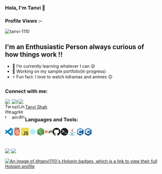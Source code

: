 ### Hola, I'm Tanvi 👋 
<p align="right"> <h3>Profile Views :-</h3> <img src="https://komarev.com/ghpvc/?username=tanvi1110&label=Profile%20views&color=0e75b6&style=flat"
    alt="tanvi-1110" /> 
  </p>

## I'm an Enthusiastic Person always curious of how things work !!

- 🌱 I’m currently learning whatever I can 😜 
- 💫 Working on my sample portfolio(In progress)
- ⚡ Fun fact: I love to watch kdramas and animes 🙃

### Connect with me:

<a href="https://twitter.com/TanviSh70149225"><img align="left" alt="Twitter" width="22px" src="https://cdn.cdnlogo.com/logos/t/96/twitter-icon.svg"></a>
<a href="https://www.instagram.com/tanvi_1304/"><img align="left" alt="Instagram" width="22px" src="https://cdn.cdnlogo.com/logos/i/92/instagram.svg"></a>
<a href="https://www.linkedin.com/in/tanvi-shah-4b2159225/"><img align="left" alt="Linkedln" width="22px" src="https://raw.githubusercontent.com/rahuldkjain/github-profile-readme-generator/master/src/images/icons/Social/linked-in-alt.svg" /></a>

<br />

<div class="badge-base LI-profile-badge" data-locale="en_US" data-size="medium" data-theme="dark" data-type="VERTICAL" data-vanity="tanvi-shah-4b2159225" data-version="v1"><a class="badge-base__link LI-simple-link" href="https://in.linkedin.com/in/tanvi-shah-4b2159225?trk=profile-badge">Tanvi Shah</a></div>
              

### Languages and Tools:

<img align="left" alt="Visual Studio Code" width="26px" src="https://raw.githubusercontent.com/github/explore/80688e429a7d4ef2fca1e82350fe8e3517d3494d/topics/visual-studio-code/visual-studio-code.png" />
<img align="left" alt="HTML5" width="26px" src="https://raw.githubusercontent.com/github/explore/80688e429a7d4ef2fca1e82350fe8e3517d3494d/topics/html/html.png" />
<img align="left" alt="JavaScript" width="26px" src="https://raw.githubusercontent.com/github/explore/80688e429a7d4ef2fca1e82350fe8e3517d3494d/topics/javascript/javascript.png" />
<img align="left" alt="React" width="26px" src="https://raw.githubusercontent.com/github/explore/80688e429a7d4ef2fca1e82350fe8e3517d3494d/topics/react/react.png" />
<img align="left" alt="Node.js" width="26px" src="https://raw.githubusercontent.com/github/explore/80688e429a7d4ef2fca1e82350fe8e3517d3494d/topics/nodejs/nodejs.png" />
<img align="left" alt="Git" width="26px" src="https://raw.githubusercontent.com/github/explore/80688e429a7d4ef2fca1e82350fe8e3517d3494d/topics/git/git.png" />
<img align="left" alt="GitHub" width="26px" src="https://raw.githubusercontent.com/github/explore/78df643247d429f6cc873026c0622819ad797942/topics/github/github.png" />
<img align="left" alt="Terminal" width="26px" src="https://raw.githubusercontent.com/github/explore/80688e429a7d4ef2fca1e82350fe8e3517d3494d/topics/terminal/terminal.png" />
 <img align="left" alt="java" src="https://raw.githubusercontent.com/devicons/devicon/master/icons/java/java-original.svg"  width="26px" />
 <img align="left" src="https://raw.githubusercontent.com/devicons/devicon/master/icons/c/c-original.svg"
      alt="c" width="26px" /> 
 <img align="left" alt="cplusplus" src="https://raw.githubusercontent.com/devicons/devicon/master/icons/cplusplus/cplusplus-original.svg"
       width="26px"  /> 
       

<br />
<br />
<br />

<br />
<img src="https://github-readme-streak-stats.herokuapp.com/?user=tanvi1110&theme=tokyonight"/>

<img src ="https://github-readme-stats.vercel.app/api?username=tanvi1110&&show_icons=true&title_color=ffffff&icon_color=bb2acf&text_color=daf7dc&bg_color=151515"/>

[![An image of @tanvi1110's Holopin badges, which is a link to view their full Holopin profile](https://holopin.me/tanvi1110)](https://holopin.io/@tanvi1110)
